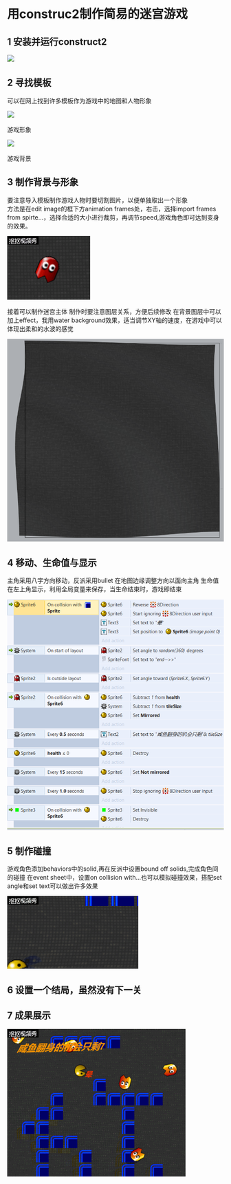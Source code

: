 # 用construc2制作简易的迷宫游戏

## 1 安装并运行construct2

![](https://static3.scirra.net/images/newstore/products/32/construct2-screenshot1.png)

## 2 寻找模板

可以在网上找到许多模板作为游戏中的地图和人物形象

![](https://www.scirra.com/images/articles/ChomperSprites.png)

游戏形象

![](https://www.scirra.com/images/articles/Background.png)

游戏背景

## 3 制作背景与形象

要注意导入模板制作游戏人物时要切割图片，以便单独取出一个形象  
方法是在edit image的框下方animation frames处，右击，选择import frames from spirte...，选择合适的大小进行裁剪，再调节speed,游戏角色即可达到变身的效果。

![](\images\1.gif)  

接着可以制作迷宫主体
制作时要注意图层关系，方便后续修改
在背景图层中可以加上effect，我用water background效果，适当调节XY轴的速度，在游戏中可以体现出柔和的水波的感觉

![](\images\捕获.PNG)

## 4 移动、生命值与显示

主角采用八字方向移动，反派采用bullet 在地图边缘调整方向以面向主角
生命值在左上角显示，利用全局变量来保存，当生命结束时，游戏即结束

![](\images\捕获2.PNG)

## 5 制作碰撞

游戏角色添加behaviors中的solid,再在反派中设置bound off solids,完成角色间的碰撞
在event sheet中，设置on collision with...也可以模拟碰撞效果，搭配set angle和set text可以做出许多效果

![](\images\2.gif)

## 6 设置一个结局，虽然没有下一关
## 7 成果展示

![](\images\3.gif)